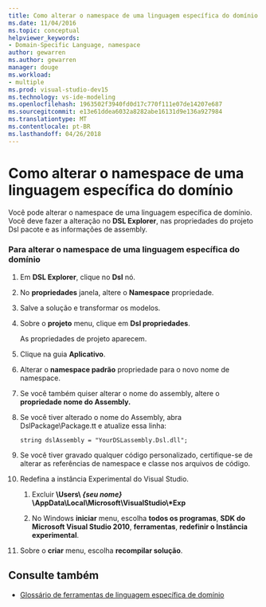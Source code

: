 ```yaml
---
title: Como alterar o namespace de uma linguagem específica do domínio
ms.date: 11/04/2016
ms.topic: conceptual
helpviewer_keywords:
- Domain-Specific Language, namespace
author: gewarren
ms.author: gewarren
manager: douge
ms.workload:
- multiple
ms.prod: visual-studio-dev15
ms.technology: vs-ide-modeling
ms.openlocfilehash: 1963502f3940fd0d17c770f111e07de14207e687
ms.sourcegitcommit: e13e61ddea6032a8282abe16131d9e136a927984
ms.translationtype: MT
ms.contentlocale: pt-BR
ms.lasthandoff: 04/26/2018
---
```

# <a name="how-to-change-the-namespace-of-a-domain-specific-language"></a>Como alterar o namespace de uma linguagem específica do domínio
Você pode alterar o namespace de uma linguagem específica de domínio. Você deve fazer a alteração no **DSL Explorer**, nas propriedades do projeto Dsl pacote e as informações de assembly.

### <a name="to-change-the-namespace-of-a-domain-specific-language"></a>Para alterar o namespace de uma linguagem específica do domínio

1.  Em **DSL Explorer**, clique no **Dsl** nó.

2.  No **propriedades** janela, altere o **Namespace** propriedade.

3.  Salve a solução e transformar os modelos.

4.  Sobre o **projeto** menu, clique em **Dsl propriedades**.

     As propriedades de projeto aparecem.

5.  Clique na guia **Aplicativo**.

6.  Alterar o **namespace padrão** propriedade para o novo nome de namespace.

7.  Se você também quiser alterar o nome do assembly, altere o **propriedade nome do Assembly.**

8.  Se você tiver alterado o nome do Assembly, abra DslPackage\Package.tt e atualize essa linha:

     `string dslAssembly = "YourDSLassembly.Dsl.dll";`

9. Se você tiver gravado qualquer código personalizado, certifique-se de alterar as referências de namespace e classe nos arquivos de código.

10. Redefina a instância Experimental do Visual Studio.

    1.  Excluir **\Users\\ ***{seu nome}*** \AppData\Local\Microsoft\VisualStudio\\\*Exp**

    2.  No Windows **iniciar** menu, escolha **todos os programas**, **SDK do Microsoft Visual Studio 2010**, **ferramentas**, **redefinir o Instância experimental**.

11. Sobre o **criar** menu, escolha **recompilar solução**.

## <a name="see-also"></a>Consulte também

- [Glossário de ferramentas de linguagem específica de domínio](http://msdn.microsoft.com/ca5e84cb-a315-465c-be24-76aa3df276aa)